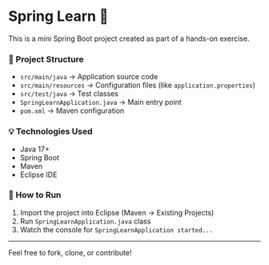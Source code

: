 # Spring Learn 🚀

This is a mini Spring Boot project created as part of a hands-on exercise.

### 📁 Project Structure

- `src/main/java` → Application source code
- `src/main/resources` → Configuration files (like `application.properties`)
- `src/test/java` → Test classes
- `SpringLearnApplication.java` → Main entry point
- `pom.xml` → Maven configuration

### 💡 Technologies Used

- Java 17+
- Spring Boot
- Maven
- Eclipse IDE

### 🧪 How to Run

1. Import the project into Eclipse (Maven → Existing Projects)
2. Run `SpringLearnApplication.java` class
3. Watch the console for `SpringLearnApplication started...`

---

Feel free to fork, clone, or contribute!

